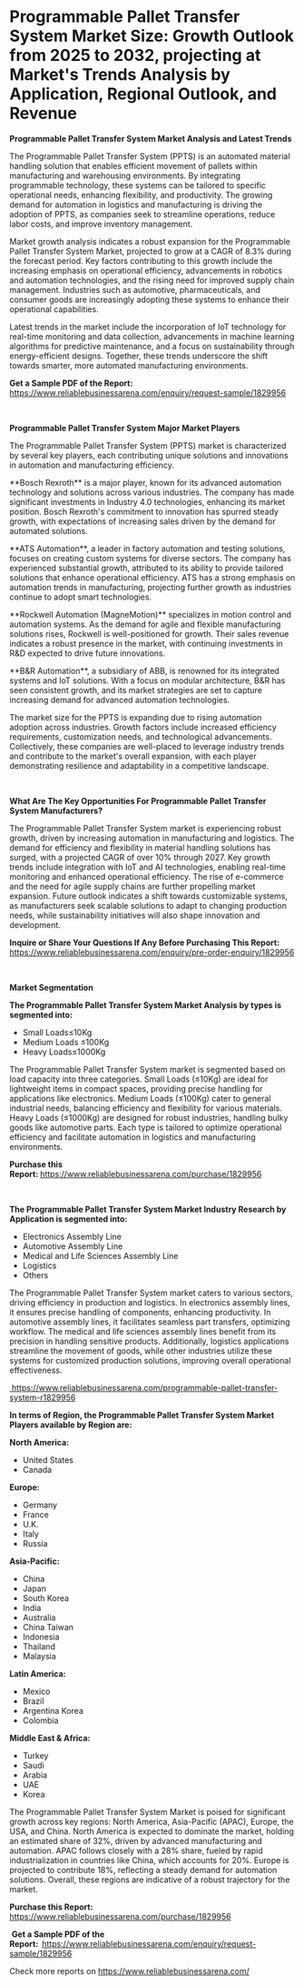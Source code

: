 <p><h1>Programmable Pallet Transfer System Market Size: Growth Outlook from 2025 to 2032, projecting at Market's Trends Analysis by Application, Regional Outlook, and Revenue</h1></p><p><strong>Programmable Pallet Transfer System Market Analysis and Latest Trends</strong></p>
<p><p>The Programmable Pallet Transfer System (PPTS) is an automated material handling solution that enables efficient movement of pallets within manufacturing and warehousing environments. By integrating programmable technology, these systems can be tailored to specific operational needs, enhancing flexibility, and productivity. The growing demand for automation in logistics and manufacturing is driving the adoption of PPTS, as companies seek to streamline operations, reduce labor costs, and improve inventory management.</p><p>Market growth analysis indicates a robust expansion for the Programmable Pallet Transfer System Market, projected to grow at a CAGR of 8.3% during the forecast period. Key factors contributing to this growth include the increasing emphasis on operational efficiency, advancements in robotics and automation technologies, and the rising need for improved supply chain management. Industries such as automotive, pharmaceuticals, and consumer goods are increasingly adopting these systems to enhance their operational capabilities.</p><p>Latest trends in the market include the incorporation of IoT technology for real-time monitoring and data collection, advancements in machine learning algorithms for predictive maintenance, and a focus on sustainability through energy-efficient designs. Together, these trends underscore the shift towards smarter, more automated manufacturing environments.</p></p>
<p><strong>Get a Sample PDF of the Report:&nbsp;</strong> <a href="https://www.reliablebusinessarena.com/enquiry/request-sample/1829956?utm_campaign=2530&utm_medium=2&utm_source=Github&utm_content=ia&utm_term=12042025&utm_id=programmable-pallet-transfer-system">https://www.reliablebusinessarena.com/enquiry/request-sample/1829956</a></p>
<p>&nbsp;</p>
<p><strong>Programmable Pallet Transfer System Major Market Players</strong></p>
<p><p>The Programmable Pallet Transfer System (PPTS) market is characterized by several key players, each contributing unique solutions and innovations in automation and manufacturing efficiency.</p><p>**Bosch Rexroth** is a major player, known for its advanced automation technology and solutions across various industries. The company has made significant investments in Industry 4.0 technologies, enhancing its market position. Bosch Rexroth's commitment to innovation has spurred steady growth, with expectations of increasing sales driven by the demand for automated solutions.</p><p>**ATS Automation**, a leader in factory automation and testing solutions, focuses on creating custom systems for diverse sectors. The company has experienced substantial growth, attributed to its ability to provide tailored solutions that enhance operational efficiency. ATS has a strong emphasis on automation trends in manufacturing, projecting further growth as industries continue to adopt smart technologies.</p><p>**Rockwell Automation (MagneMotion)** specializes in motion control and automation systems. As the demand for agile and flexible manufacturing solutions rises, Rockwell is well-positioned for growth. Their sales revenue indicates a robust presence in the market, with continuing investments in R&D expected to drive future innovations.</p><p>**B&R Automation**, a subsidiary of ABB, is renowned for its integrated systems and IoT solutions. With a focus on modular architecture, B&R has seen consistent growth, and its market strategies are set to capture increasing demand for advanced automation technologies.</p><p>The market size for the PPTS is expanding due to rising automation adoption across industries. Growth factors include increased efficiency requirements, customization needs, and technological advancements. Collectively, these companies are well-placed to leverage industry trends and contribute to the market's overall expansion, with each player demonstrating resilience and adaptability in a competitive landscape.</p></p>
<p>&nbsp;</p>
<p><strong>What Are The Key Opportunities For Programmable Pallet Transfer System Manufacturers?</strong></p>
<p><p>The Programmable Pallet Transfer System market is experiencing robust growth, driven by increasing automation in manufacturing and logistics. The demand for efficiency and flexibility in material handling solutions has surged, with a projected CAGR of over 10% through 2027. Key growth trends include integration with IoT and AI technologies, enabling real-time monitoring and enhanced operational efficiency. The rise of e-commerce and the need for agile supply chains are further propelling market expansion. Future outlook indicates a shift towards customizable systems, as manufacturers seek scalable solutions to adapt to changing production needs, while sustainability initiatives will also shape innovation and development.</p></p>
<p><strong>Inquire or Share Your Questions If Any Before Purchasing This Report:</strong> <a href="https://www.reliablebusinessarena.com/enquiry/pre-order-enquiry/1829956?utm_campaign=2530&utm_medium=2&utm_source=Github&utm_content=ia&utm_term=12042025&utm_id=programmable-pallet-transfer-system">https://www.reliablebusinessarena.com/enquiry/pre-order-enquiry/1829956</a></p>
<p>&nbsp;</p>
<p><strong>Market Segmentation</strong></p>
<p><strong>The Programmable Pallet Transfer System Market Analysis by types is segmented into:</strong></p>
<p><ul><li>Small Loads≤10Kg</li><li>Medium Loads ≤100Kg</li><li>Heavy Loads≤1000Kg</li></ul></p>
<p><p>The Programmable Pallet Transfer System market is segmented based on load capacity into three categories. Small Loads (≤10Kg) are ideal for lightweight items in compact spaces, providing precise handling for applications like electronics. Medium Loads (≤100Kg) cater to general industrial needs, balancing efficiency and flexibility for various materials. Heavy Loads (≤1000Kg) are designed for robust industries, handling bulky goods like automotive parts. Each type is tailored to optimize operational efficiency and facilitate automation in logistics and manufacturing environments.</p></p>
<p><strong>Purchase this Report:&nbsp;</strong><a href="https://www.reliablebusinessarena.com/purchase/1829956?utm_campaign=2530&utm_medium=2&utm_source=Github&utm_content=ia&utm_term=12042025&utm_id=programmable-pallet-transfer-system">https://www.reliablebusinessarena.com/purchase/1829956</a></p>
<p>&nbsp;</p>
<p><strong>The Programmable Pallet Transfer System Market Industry Research by Application is segmented into:</strong></p>
<p><ul><li>Electronics Assembly Line</li><li>Automotive Assembly Line</li><li>Medical and Life Sciences Assembly Line</li><li>Logistics</li><li>Others</li></ul></p>
<p><p>The Programmable Pallet Transfer System market caters to various sectors, driving efficiency in production and logistics. In electronics assembly lines, it ensures precise handling of components, enhancing productivity. In automotive assembly lines, it facilitates seamless part transfers, optimizing workflow. The medical and life sciences assembly lines benefit from its precision in handling sensitive products. Additionally, logistics applications streamline the movement of goods, while other industries utilize these systems for customized production solutions, improving overall operational effectiveness.</p></p>
<p><a href="https://www.reliablebusinessarena.com/programmable-pallet-transfer-system-r1829956?utm_campaign=2530&utm_medium=2&utm_source=Github&utm_content=ia&utm_term=12042025&utm_id=programmable-pallet-transfer-system">&nbsp;https://www.reliablebusinessarena.com/programmable-pallet-transfer-system-r1829956</a></p>
<p><strong>In terms of Region, the Programmable Pallet Transfer System Market Players available by Region are:</strong></p>
<p>
    <p> <strong> North America: </strong>
        <ul>
            <li>United States</li>
            <li>Canada</li>
        </ul>
        </p> 
    <p> <strong> Europe: </strong>
        <ul>
            <li>Germany</li>
            <li>France</li>
            <li>U.K.</li>
            <li>Italy</li>
            <li>Russia</li>
        </ul>
        </p> 
    <p> <strong> Asia-Pacific: </strong>
        <ul>
            <li>China</li>
            <li>Japan</li>
            <li>South Korea</li>
            <li>India</li>
            <li>Australia</li>
            <li>China Taiwan</li>
            <li>Indonesia</li>
            <li>Thailand</li>
            <li>Malaysia</li>
        </ul>
        </p> 
    <p> <strong> Latin America: </strong>
        <ul>
            <li>Mexico</li>
            <li>Brazil</li>
            <li>Argentina Korea</li>
            <li>Colombia</li>
        </ul>
        </p> 
    <p> <strong> Middle East & Africa: </strong>
        <ul>
            <li>Turkey</li>
            <li>Saudi</li>
            <li>Arabia</li>
            <li>UAE</li>
            <li>Korea</li>
        </ul>
    </p>
    </p>
<p><p>The Programmable Pallet Transfer System Market is poised for significant growth across key regions: North America, Asia-Pacific (APAC), Europe, the USA, and China. North America is expected to dominate the market, holding an estimated share of 32%, driven by advanced manufacturing and automation. APAC follows closely with a 28% share, fueled by rapid industrialization in countries like China, which accounts for 20%. Europe is projected to contribute 18%, reflecting a steady demand for automation solutions. Overall, these regions are indicative of a robust trajectory for the market.</p></p>
<p><strong>Purchase this Report: </strong><a href="https://www.reliablebusinessarena.com/purchase/1829956?utm_campaign=2530&utm_medium=2&utm_source=Github&utm_content=ia&utm_term=12042025&utm_id=programmable-pallet-transfer-system">https://www.reliablebusinessarena.com/purchase/1829956</a></p>
<p>&nbsp;<strong>Get a Sample PDF of the Report:&nbsp;&nbsp;</strong><a href="https://www.reliablebusinessarena.com/enquiry/request-sample/1829956?utm_campaign=2530&utm_medium=2&utm_source=Github&utm_content=ia&utm_term=12042025&utm_id=programmable-pallet-transfer-system">https://www.reliablebusinessarena.com/enquiry/request-sample/1829956</a></p>
<p><strong></strong></p>
<p>Check more reports on <a href="https://www.reliablebusinessarena.com/?utm_campaign=2530&utm_medium=2&utm_source=Github&utm_content=ia&utm_term=12042025&utm_id=programmable-pallet-transfer-system">https://www.reliablebusinessarena.com/</a></p>